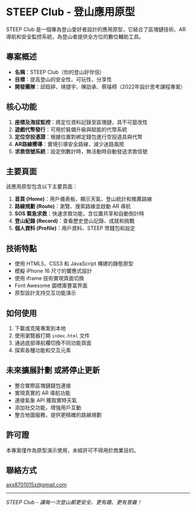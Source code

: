 # STEEP Club - 登山應用原型

STEEP Club 是一個專為登山愛好者設計的應用原型，它結合了區塊鏈技術、AR 導航和安全監控系統，為登山者提供全方位的數位輔助工具。

## 專案概述

- **名稱**：STEEP Club（你的登山好伴侶）
- **目標**：提高登山的安全性、可玩性、分享性
- **開發團隊**：邱鈺婷、靖捷宇、陳劭承、蔡璿棏（2022年設計思考課程專案）

## 核心功能

1. **座標及海拔監控**：將定位資料記錄至區塊鏈，具不可竄改性
2. **遊戲代幣發行**：可用於裝備升級與賦能的代幣系統
3. **定位空投憑證**：根據位置對綁定錢包進行空投道具與代幣
4. **AR路線嚮導**：實境引導安全路線，減少迷路風險
5. **求救信號系統**：設定倒數計時，無活動時自動發送求救信號

## 主要頁面

該應用原型包含以下主要頁面：

1. **首頁 (Home)**：用戶儀表板，顯示天氣、登山統計和推薦路線
2. **路線規劃 (Route)**：瀏覽、搜索路線並啟動 AR 導航
3. **SOS 緊急求救**：快速求救功能，含位置共享和自動倒計時
4. **登山紀錄 (Record)**：查看歷史登山記錄、成就和挑戰
5. **個人資料 (Profile)**：用戶資料、STEEP 幣錢包和設定

## 技術特點

- 使用 HTML5、CSS3 和 JavaScript 構建的靜態原型
- 模擬 iPhone 16 尺寸的響應式設計
- 使用 iframe 技術實現頁面切換
- Font Awesome 圖標庫豐富界面
- 原型設計支持交互功能演示

## 如何使用

1. 下載或克隆專案到本地
2. 使用瀏覽器打開 `index.html` 文件
3. 通過底部導航欄切換不同功能頁面
4. 探索各種功能和交互元素

## 未來擴展計劃 或將停止更新

- 整合實際區塊鏈錢包連接
- 實現真實的 AR 導航功能
- 連接氣象 API 獲取實時天氣
- 添加社交功能，增強用戶互動
- 整合地圖服務，提供更精確的路線規劃

## 許可證
本專案僅作為原型演示使用，未經許可不得用於商業目的。

## 聯絡方式
axs8701015z@gmail.com

---
*STEEP Club - 讓每一次登山都更安全、更有趣、更有意義！* 
